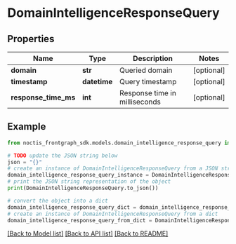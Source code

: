 # DomainIntelligenceResponseQuery


## Properties

Name | Type | Description | Notes
------------ | ------------- | ------------- | -------------
**domain** | **str** | Queried domain | [optional] 
**timestamp** | **datetime** | Query timestamp | [optional] 
**response_time_ms** | **int** | Response time in milliseconds | [optional] 

## Example

```python
from noctis_frontgraph_sdk.models.domain_intelligence_response_query import DomainIntelligenceResponseQuery

# TODO update the JSON string below
json = "{}"
# create an instance of DomainIntelligenceResponseQuery from a JSON string
domain_intelligence_response_query_instance = DomainIntelligenceResponseQuery.from_json(json)
# print the JSON string representation of the object
print(DomainIntelligenceResponseQuery.to_json())

# convert the object into a dict
domain_intelligence_response_query_dict = domain_intelligence_response_query_instance.to_dict()
# create an instance of DomainIntelligenceResponseQuery from a dict
domain_intelligence_response_query_from_dict = DomainIntelligenceResponseQuery.from_dict(domain_intelligence_response_query_dict)
```
[[Back to Model list]](../README.md#documentation-for-models) [[Back to API list]](../README.md#documentation-for-api-endpoints) [[Back to README]](../README.md)



